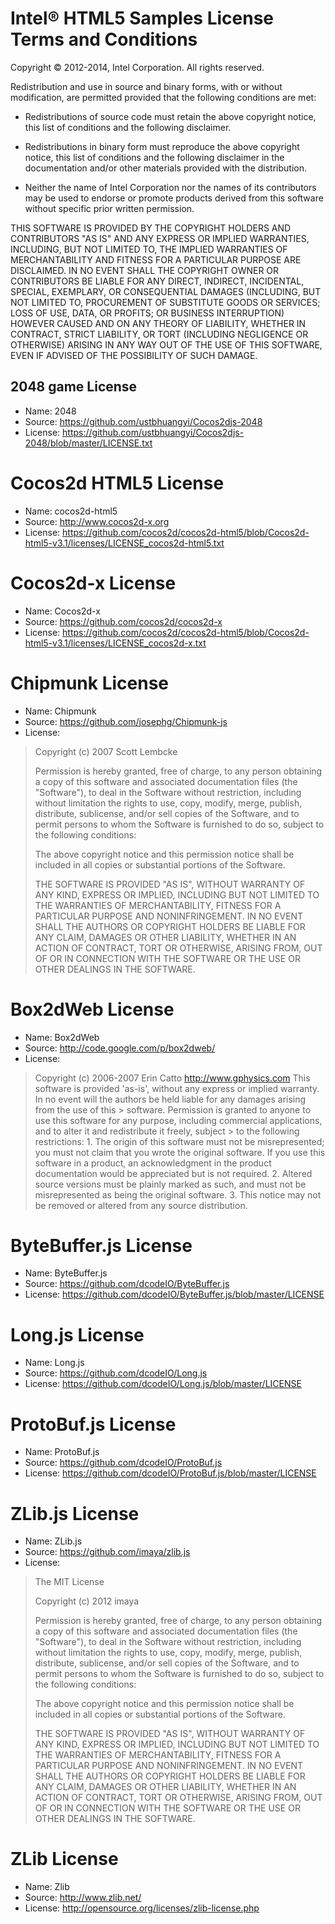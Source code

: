 # Intel® HTML5 Samples License Terms and Conditions

Copyright © 2012-2014, Intel Corporation. All rights reserved.

Redistribution and use in source and binary forms, with or without
modification, are permitted provided that the following conditions are
met:

-   Redistributions of source code must retain the above copyright
    notice, this list of conditions and the following disclaimer.

-   Redistributions in binary form must reproduce the above copyright
    notice, this list of conditions and the following disclaimer in the
    documentation and/or other materials provided with the distribution.

-   Neither the name of Intel Corporation nor the names of its
    contributors may be used to endorse or promote products derived from
    this software without specific prior written permission.

THIS SOFTWARE IS PROVIDED BY THE COPYRIGHT HOLDERS AND CONTRIBUTORS "AS
IS" AND ANY EXPRESS OR IMPLIED WARRANTIES, INCLUDING, BUT NOT LIMITED
TO, THE IMPLIED WARRANTIES OF MERCHANTABILITY AND FITNESS FOR A
PARTICULAR PURPOSE ARE DISCLAIMED. IN NO EVENT SHALL THE COPYRIGHT OWNER
OR CONTRIBUTORS BE LIABLE FOR ANY DIRECT, INDIRECT, INCIDENTAL, SPECIAL,
EXEMPLARY, OR CONSEQUENTIAL DAMAGES (INCLUDING, BUT NOT LIMITED TO,
PROCUREMENT OF SUBSTITUTE GOODS OR SERVICES; LOSS OF USE, DATA, OR
PROFITS; OR BUSINESS INTERRUPTION) HOWEVER CAUSED AND ON ANY THEORY OF
LIABILITY, WHETHER IN CONTRACT, STRICT LIABILITY, OR TORT (INCLUDING
NEGLIGENCE OR OTHERWISE) ARISING IN ANY WAY OUT OF THE USE OF THIS
SOFTWARE, EVEN IF ADVISED OF THE POSSIBILITY OF SUCH DAMAGE.


##  2048 game License
* Name: 2048 
* Source: https://github.com/ustbhuangyi/Cocos2djs-2048
* License: https://github.com/ustbhuangyi/Cocos2djs-2048/blob/master/LICENSE.txt

# Cocos2d HTML5 License
* Name: cocos2d-html5
* Source: http://www.cocos2d-x.org
* License: https://github.com/cocos2d/cocos2d-html5/blob/Cocos2d-html5-v3.1/licenses/LICENSE_cocos2d-html5.txt

# Cocos2d-x License
* Name: Cocos2d-x
* Source: https://github.com/cocos2d/cocos2d-x
* License: https://github.com/cocos2d/cocos2d-html5/blob/Cocos2d-html5-v3.1/licenses/LICENSE_cocos2d-x.txt

# Chipmunk License
* Name: Chipmunk
* Source: https://github.com/josephg/Chipmunk-js
* License:

> Copyright (c) 2007 Scott Lembcke
> 
> Permission is hereby granted, free of charge, to any person obtaining a copy
> of this software and associated documentation files (the "Software"), to deal
> in the Software without restriction, including without limitation the rights
> to use, copy, modify, merge, publish, distribute, sublicense, and/or sell
> copies of the Software, and to permit persons to whom the Software is
> furnished to do so, subject to the following conditions:
> 
> The above copyright notice and this permission notice shall be included in
> all copies or substantial portions of the Software.
> 
> THE SOFTWARE IS PROVIDED "AS IS", WITHOUT WARRANTY OF ANY KIND, EXPRESS OR
> IMPLIED, INCLUDING BUT NOT LIMITED TO THE WARRANTIES OF MERCHANTABILITY,
> FITNESS FOR A PARTICULAR PURPOSE AND NONINFRINGEMENT. IN NO EVENT SHALL THE
> AUTHORS OR COPYRIGHT HOLDERS BE LIABLE FOR ANY CLAIM, DAMAGES OR OTHER
> LIABILITY, WHETHER IN AN ACTION OF CONTRACT, TORT OR OTHERWISE, ARISING FROM,
> OUT OF OR IN CONNECTION WITH THE SOFTWARE OR THE USE OR OTHER DEALINGS IN THE
> SOFTWARE.
>


# Box2dWeb License
* Name: Box2dWeb
* Source: http://code.google.com/p/box2dweb/
* License:

> Copyright (c) 2006-2007 Erin Catto http://www.gphysics.com
> This software is provided 'as-is', without any express or implied warranty. In 
> no event will the authors be held liable for any damages arising from the use of this  > software. Permission is granted to anyone to use this software for any purpose, 
> including commercial applications, and to alter it and redistribute it freely, subject > to the following restrictions: 1. The origin of this software must not be 
> misrepresented; you must not claim that you wrote the original software. If you use 
> this software in a product, an acknowledgment in the product documentation would be 
> appreciated but is not required. 2. Altered source versions must be plainly marked as 
> such, and must not be misrepresented as being the original software. 3. This notice 
> may not be removed or altered from any source distribution.


# ByteBuffer.js License
* Name: ByteBuffer.js
* Source: https://github.com/dcodeIO/ByteBuffer.js
* License: https://github.com/dcodeIO/ByteBuffer.js/blob/master/LICENSE


# Long.js License
* Name: Long.js
* Source: https://github.com/dcodeIO/Long.js
* License: https://github.com/dcodeIO/Long.js/blob/master/LICENSE


# ProtoBuf.js License
* Name: ProtoBuf.js
* Source: https://github.com/dcodeIO/ProtoBuf.js
* License: https://github.com/dcodeIO/ProtoBuf.js/blob/master/LICENSE


# ZLib.js License
* Name: ZLib.js
* Source: https://github.com/imaya/zlib.js
* License: 

> The MIT License
> 
> Copyright (c) 2012 imaya
> 
> Permission is hereby granted, free of charge, to any person obtaining a copy
> of this software and associated documentation files (the "Software"), to deal
> in the Software without restriction, including without limitation the rights
> to use, copy, modify, merge, publish, distribute, sublicense, and/or sell
> copies of the Software, and to permit persons to whom the Software is
> furnished to do so, subject to the following conditions:
> 
> The above copyright notice and this permission notice shall be included in
> all copies or substantial portions of the Software.
> 
> THE SOFTWARE IS PROVIDED "AS IS", WITHOUT WARRANTY OF ANY KIND, EXPRESS OR
> IMPLIED, INCLUDING BUT NOT LIMITED TO THE WARRANTIES OF MERCHANTABILITY,
> FITNESS FOR A PARTICULAR PURPOSE AND NONINFRINGEMENT. IN NO EVENT SHALL THE
> AUTHORS OR COPYRIGHT HOLDERS BE LIABLE FOR ANY CLAIM, DAMAGES OR OTHER
> LIABILITY, WHETHER IN AN ACTION OF CONTRACT, TORT OR OTHERWISE, ARISING FROM,
> OUT OF OR IN CONNECTION WITH THE SOFTWARE OR THE USE OR OTHER DEALINGS IN
> THE SOFTWARE.


# ZLib License
* Name: Zlib
* Source: http://www.zlib.net/
* License: http://opensource.org/licenses/zlib-license.php
